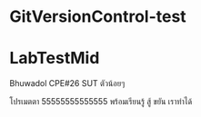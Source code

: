 # GitVersionControl-test
# LabTestMid
Bhuwadol CPE#26 SUT ตัวน้อยๆ

โปรเมตตา 55555555555555
พร้อมเรียนรู้ สู้ ขยัน เราทำได้
